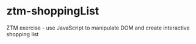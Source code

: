 # ztm-shoppingList
ZTM exercise - use JavaScript to manipulate DOM and create interactive shopping list
